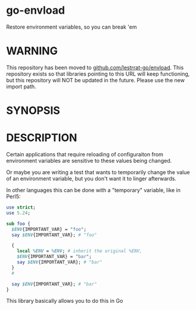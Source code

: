 # go-envload

Restore environment variables, so you can break 'em

# WARNING

This repository has been moved to [github.com/lestrrat-go/envload](https://github.com/lestrrat-go/envload). This repository exists so that libraries pointing to this URL will keep functioning, but this repository will NOT be updated in the future. Please use the new import path.

# SYNOPSIS

# DESCRIPTION

Certain applications that require reloading of configuraiton from
environment variables are sensitive to these values being changed.

Or maybe you are writing a test that wants to temporarily change the
value of an environment variable, but you don't want it to linger afterwards.

In other languages this can be done with a "temporary" variable, like in
Perl5:

```perl
use strict;
use 5.24;

sub foo {
  $ENV{IMPORTANT_VAR} = "foo";
  say $ENV{IMPORTANT_VAR}; # "foo"

  {
    local %ENV = %ENV; # inherit the original %ENV,
    $ENV{IMPORTANT_VAR} = "bar";
    say $ENV{IMPORTANT_VAR}; # "bar"
  }
  # 

  say $ENV{IMPORTANT_VAR}; # "bar"
}
```

This library basically allows you to do this in Go
